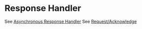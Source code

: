 # Response Handler

See [Asynchronous Response Handler](http://www.servicedesignpatterns.com/WebServiceInfrastructures/AsyncResponseHandler)
See [Request/Acknowledge](http://www.servicedesignpatterns.com/ClientServiceInteractions/RequestAcknowledge)


